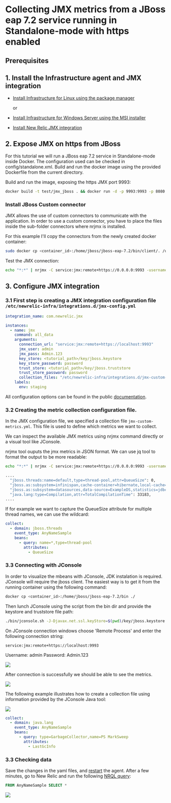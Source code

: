 # Collecting JMX metrics from a JBoss eap 7.2 service running in Standalone-mode with https enabled

## Prerequisites

##  1. <a name='InstalltheInfrastructureagent'></a>Install the Infrastructure agent and JMX integration

- [Install Infrastructure for Linux using the package manager](https://docs.newrelic.com/docs/infrastructure/install-configure-manage-infrastructure/linux-installation/install-infrastructure-linux-using-package-manager)

  or 

- [Install Infrastructure for Windows Server using the MSI installer](https://docs.newrelic.com/docs/infrastructure/install-configure-manage-infrastructure/windows-installation/install-infrastructure-windows-server-using-msi-installer)

- [Install New Relic JMX integration](https://docs.newrelic.com/docs/integrations/host-integrations/host-integrations-list/jmx-monitoring-integration#install)

## 2. Expose JMX on https from JBoss

For this tutorial we will run a JBoss eap 7.2 service in Standalone-mode inside Docker. The configuration used can be checked
in config/standalone.xml. Build and run the docker image using the provided Dockerfile from the current directory.

Build and run the image, exposing the https JMX port 9993:
```bash
docker build -t test/jmx_jboss . && docker run -d -p 9993:9993 -p 8080:8080 -p 8443:8443 -p 9990:9990 test/jmx_jboss
```

### Install JBoss Custom connector
JMX allows the use of custom connectors to communicate with the application. In order to use a custom connector, you have to place the files inside the sub-folder connectors where nrjmx is installed.

For this example I'll copy the connectors from the newly created docker container:

```bash
sudo docker cp <container_id>:/home/jboss/jboss-eap-7.2/bin/client/. /usr/lib/nrjmx/connectors/
```

Test the JMX connection:

```bash
echo "*:*" | nrjmx -C service:jmx:remote+https://0.0.0.0:9993 -username admin -password Admin.123 -keyStore $(pwd)/key/jboss.keystore -keyStorePassword password -trustStore $(pwd)/key/jboss.truststore -trustStorePassword password
```

##  3. Configure JMX integration


### 3.1 First step is creating a JMX integration configuration file `/etc/newrelic-infra/integrations.d/jmx-config.yml`

```yaml
integration_name: com.newrelic.jmx

instances:
  - name: jmx
    command: all_data
    arguments:
      connection_url: "service:jmx:remote+https://localhost:9993"
      jmx_user: admin
      jmx_pass: Admin.123
      key_store: <tutorial_path>/key/jboss.keystore
      key_store_password: password
      trust_store: <tutorial_path>/key/jboss.truststore
      trust_store_password: password
      collection_files: "/etc/newrelic-infra/integrations.d/jmx-custom-metrics.yml"
    labels:
      env: staging
```

All configuration options can be found in the public [documentation](https://docs.newrelic.com/docs/integrations/host-integrations/host-integrations-list/jmx-monitoring-integration#config).

### 3.2 Creating the metric collection configuration file.
In the JMX configuration file, we specified a collection file `jmx-custom-metrics.yml`. This file is used to define which metrics we want to collect.

We can inspect the available JMX metrics using nrjmx command directly or a visual tool like  JConsole.


nrjmx tool ouputs the jmx metrics in JSON format. We can use jq tool to format the output to be more readable:

```bash
echo "*:*" | nrjmx -C service:jmx:remote+https://0.0.0.0:9993 -username admin -password Admin.123 -keyStore $(pwd)/key/jboss.keystore -keyStorePassword password -trustStore $(pwd)/key/jboss.truststore -trustStorePassword password | jq
```

```bash
....
  "jboss.threads:name=default,type=thread-pool,attr=QueueSize": 0,
  "jboss.as:subsystem=infinispan,cache-container=hibernate,local-cache=timestamps,memory=object,attr=size": -1,
  "jboss.as:subsystem=datasources,data-source=ExampleDS,statistics=jdbc,attr=PreparedStatementCacheAddCount": 0,
  "java.lang:type=Compilation,attr=TotalCompilationTime": 33183,
....
```

If for example we want to capture the QueueSize attribute for multiple thread names, we can use the wildcard:

```yaml
collect:
  - domain: jboss.threads
    event_type: AnyNameSample
    beans:
      - query: name=*,type=thread-pool
        attributes:
          - QueueSize
```

### 3.3 Connecting with JConsole

In order to visualize the mbeans with JConsole, JDK instalation is required.
JConsole will require the jboss client. The easiest way is to get it from the running container using the following command:

```bash
docker cp <container_id>:/home/jboss/jboss-eap-7.2/bin ./
```

Then lunch JConsole using the script from the bin dir and provide the keystore and truststore file path:

```bash
./bin/jconsole.sh -J-Djavax.net.ssl.keyStore=$(pwd)/key/jboss.keystore -J-Djavax.net.ssl.keyStorePassword=password -J-Djavax.net.ssl.trustStore=$(pwd)/key/jboss.truststore -J-Djavax.net.ssl.trustStorePassword=password
```

On JConsole connection windows choose 'Remote Process' and enter the following connection string:

```
service:jmx:remote+https://localhost:9993
```

Username: admin
Password: Admin.123

![](./img/jconsole_login.png)

After connection is successfully we should be able to see the metrics.

![](./img/jconsole_connect.png)



The following example illustrates how to create a collection file using information provided by the JConsole Java tool:

![](./img/jconsole.png)

```yaml
collect:
  - domain: java.lang
    event_type: AnyNameSample
    beans:
      - query: type=GarbageCollector,name=PS MarkSweep
        attributes:
          - LastGcInfo
```

### 3.3 Checking data

Save the changes in the yaml files, and [restart](https://docs.newrelic.com/docs/infrastructure/install-infrastructure-agent/manage-your-agent/start-stop-restart-infrastructure-agent) the agent. After a few minutes, go to New Relic and run the following [NRQL query](https://docs.newrelic.com/docs/query-data/nrql-new-relic-query-language):

```sql 
FROM AnyNameSample SELECT *
```

![](./img/query.png)

